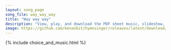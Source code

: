 ```yaml
---
layout: song_page
song_file: way_way_way
title: "Way way way"
description: "View, play, and download the PDF sheet music, slideshow, and audio. Lyrics: Way way way way way. Way way way way way. Way way way way way. ... ojibwe secular 4part"
image: https://github.com/kenanbit/hymnsinger/releases/latest/download/way_way_way-trad.png
---
```


{% include choice_and_music.html %}